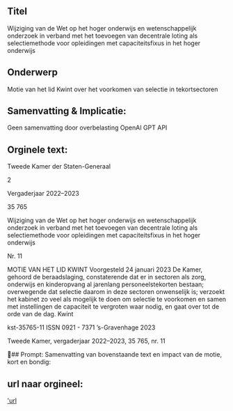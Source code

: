 ## Titel
Wijziging van de Wet op het hoger onderwijs en wetenschappelijk onderzoek in verband met het toevoegen van decentrale loting als selectiemethode voor opleidingen met capaciteitsfixus in het hoger onderwijs
## Onderwerp
Motie van het lid Kwint over het voorkomen van selectie in tekortsectoren
## Samenvatting & Implicatie:
Geen samenvatting door overbelasting OpenAI GPT API
## Orginele text:


Tweede Kamer der Staten-Generaal

2

Vergaderjaar 2022–2023

35 765

Wijziging van de Wet op het hoger onderwijs en
wetenschappelijk onderzoek in verband met het
toevoegen van decentrale loting als
selectiemethode voor opleidingen met
capaciteitsfixus in het hoger onderwijs

Nr. 11

MOTIE VAN HET LID KWINT
Voorgesteld 24 januari 2023
De Kamer,
gehoord de beraadslaging,
constaterende dat er in sectoren als zorg, onderwijs en kinderopvang al
jarenlang personeelstekorten bestaan;
overwegende dat selectie daarom in deze sectoren onwenselijk is;
verzoekt het kabinet zo veel als mogelijk te doen om selectie te
voorkomen en samen met instellingen de capaciteit te vergroten waar
nodig,
en gaat over tot de orde van de dag.
Kwint

kst-35765-11
ISSN 0921 - 7371
’s-Gravenhage 2023

Tweede Kamer, vergaderjaar 2022–2023, 35 765, nr. 11

## Prompt:
Samenvatting van bovenstaande text en impact van de motie, kort en bondig:

## url naar orgineel:
['url](https://gegevensmagazijn.tweedekamer.nl/OData/v4/2.0/Document(1cb30d99-96e0-40cf-be4b-310e66013757)/resource)
